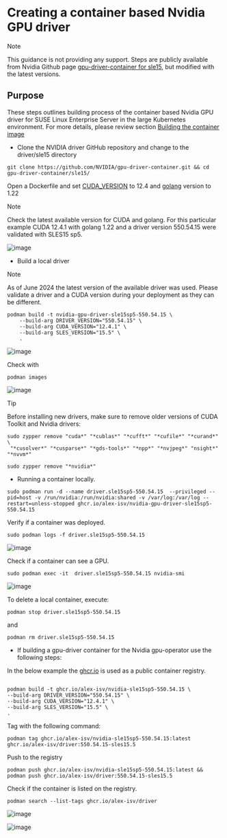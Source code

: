 # Creating a container based Nvidia GPU driver

> [!NOTE]
> This guidance is not providing any support.
> Steps are publicly available from Nvidia Github page [gpu-driver-container for sle15](https://github.com/NVIDIA/gpu-driver-container/tree/main/sle15), but modified with the latest versions.
>
> 
## Purpose
These steps outlines building process of the container based Nvidia GPU driver for SUSE Linux Enterprise Server in the large Kubernetes environment.
For more details, please review section [Building the container image](https://documentation.suse.com/trd/kubernetes/pdf/gs_rke2-slebci_nvidia-gpu-operator_en.pdf#%5B%7B%22num%22%3A80%2C%22gen%22%3A0%7D%2C%7B%22name%22%3A%22XYZ%22%7D%2C63.779%2C450.553%2Cnull%5D)

- Clone the NVIDIA driver GitHub repository and change to the driver/sle15 directory

````
git clone https://github.com/NVIDIA/gpu-driver-container.git && cd gpu-driver-container/sle15/
````

Open a Dockerfile and set <INS>CUDA_VERSION</ins> to 12.4 and <ins>golang</ins> version to 1.22 
> [!NOTE]
> Check the latest available version for CUDA and golang.
>  For this particular example CUDA 12.4.1 with golang 1.22 and a driver version 550.54.15 were validated with SLES15 sp5.

![image](https://github.com/alex-isv/solutions-engineering/assets/52678960/5df93be4-76cd-4cef-aff8-a490fbd9d12d)

- Build a local driver

> [!NOTE]
> As of June 2024 the latest version of the available driver was used.
> Please validate a driver and a CUDA version during your deployment as they can be different. 

````
podman build -t nvidia-gpu-driver-sle15sp5-550.54.15 \
    --build-arg DRIVER_VERSION="550.54.15" \
    --build-arg CUDA_VERSION="12.4.1" \
    --build-arg SLES_VERSION="15.5" \
    .
````

![image](https://github.com/alex-isv/solutions-engineering/assets/52678960/2fffc3f7-b358-4713-8c77-03c65210cb4b)

Check with 
````
podman images
````


![image](https://github.com/alex-isv/solutions-engineering/assets/52678960/d79609e7-13c5-4197-89a2-d54d295357cb)


> [!TIP]
> Before installing new drivers, make sure to remove older versions of CUDA Toolkit and Nvidia drivers:
````
sudo zypper remove "cuda*" "*cublas*" "*cufft*" "*cufile*" "*curand*" \
 "*cusolver*" "*cusparse*" "*gds-tools*" "*npp*" "*nvjpeg*" "nsight*" "*nvvm*"
````

````
sudo zypper remove "*nvidia*"
````


- Running a container locally.
  
````
sudo podman run -d --name driver.sle15sp5-550.54.15  --privileged --pid=host -v /run/nvidia:/run/nvidia:shared -v /var/log:/var/log --restart=unless-stopped ghcr.io/alex-isv/nvidia-gpu-driver-sle15sp5-550.54.15 
````
Verify if a container was deployed.
````
sudo podman logs -f driver.sle15sp5-550.54.15
````
![image](https://github.com/alex-isv/solutions-engineering/assets/52678960/9b4a72e5-188b-4d2f-8f06-677b964fbb29)


Check if a container can see a GPU.

````
sudo podman exec -it  driver.sle15sp5-550.54.15 nvidia-smi
````


  ![image](https://github.com/alex-isv/solutions-engineering/assets/52678960/9cf7b43c-6f98-4c93-af07-bb612e8366e0)

To delete a local container, execute:
````
podman stop driver.sle15sp5-550.54.15
````
and
````
podman rm driver.sle15sp5-550.54.15
````

- If building a gpu-driver container for the Nvidia gpu-operator use the following steps:
  

In the below example the <ins>ghcr.io</ins> is used as a public container registry.
````

podman build -t ghcr.io/alex-isv/nvidia-sle15sp5-550.54.15 \
--build-arg DRIVER_VERSION="550.54.15" \
--build-arg CUDA_VERSION="12.4.1" \
--build-arg SLES_VERSION="15.5" \
.

````
Tag with the following command:

````
podman tag ghcr.io/alex-isv/nvidia-sle15sp5-550.54.15:latest ghcr.io/alex-isv/driver:550.54.15-sles15.5

````

  
Push to the registry
````
podman push ghcr.io/alex-isv/nvidia-sle15sp5-550.54.15:latest && podman push ghcr.io/alex-isv/driver:550.54.15-sles15.5
````

Check if the container is listed on the registry.

````
podman search --list-tags ghcr.io/alex-isv/driver
````
![image](https://github.com/alex-isv/solutions-engineering/assets/52678960/694a8968-97b1-42a3-ad81-7a67e9d8a1ac)

![image](https://github.com/alex-isv/solutions-engineering/assets/52678960/45d5c214-a136-4301-abad-9ca96360702b)

